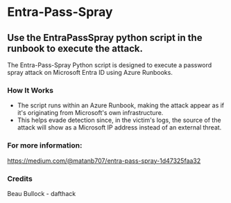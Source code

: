 # Entra-Pass-Spray

## Use the EntraPassSpray python script in the runbook to execute the attack.

The Entra-Pass-Spray Python script is designed to execute a password spray attack on Microsoft Entra ID using Azure Runbooks.
### How It Works
- The script runs within an Azure Runbook, making the attack appear as if it's originating from Microsoft's own infrastructure.
- This helps evade detection since, in the victim's logs, the source of the attack will show as a Microsoft IP address instead of an external threat.

### For more information:
https://medium.com/@matanb707/entra-pass-spray-1d47325faa32

### Credits

Beau Bullock - dafthack
